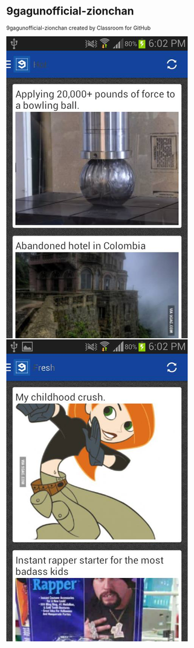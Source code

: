 # 9gagunofficial-zionchan
9gagunofficial-zionchan created by Classroom for GitHub

![a](12346897_1104713462874203_1315156992_n.jpg)
![as](12312418_1104713519540864_462591828_n.jpg)
